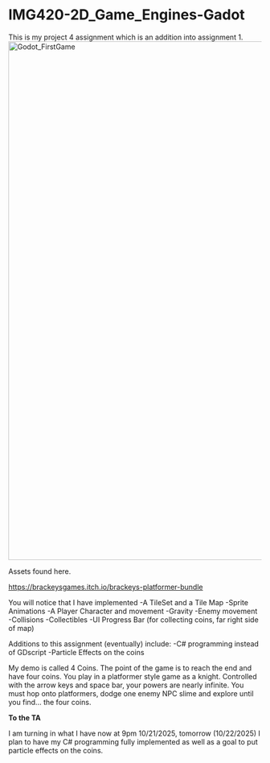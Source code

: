 # IMG420-2D_Game_Engines-Gadot
This is my project 4 assignment which is an addition into assignment 1.
<img width="1915" height="1031" alt="Godot_FirstGame" src="https://github.com/user-attachments/assets/3a31b46b-ca01-4714-938d-26f6ab69db5a" />

Assets found here.

https://brackeysgames.itch.io/brackeys-platformer-bundle

You will notice that I have implemented 
-A TileSet and a Tile Map
-Sprite Animations
-A Player Character and movement
-Gravity
-Enemy movement
-Collisions
-Collectibles
-UI Progress Bar (for collecting coins, far right side of map)


Additions to this assignment (eventually) include:
-C# programming instead of GDscript
-Particle Effects on the coins

My demo is called 4 Coins. The point of the game is to reach the end and have four coins.
You play in a platformer style game as a knight. 
Controlled with the arrow keys and space bar, your powers are nearly infinite.
You must hop onto platformers, dodge one enemy NPC slime and explore until you find... the four coins.

**To the TA**

I am turning in what I have now at 9pm 10/21/2025, tomorrow (10/22/2025) I plan to have my C# programming fully implemented as well as a goal to put particle effects on the coins.


